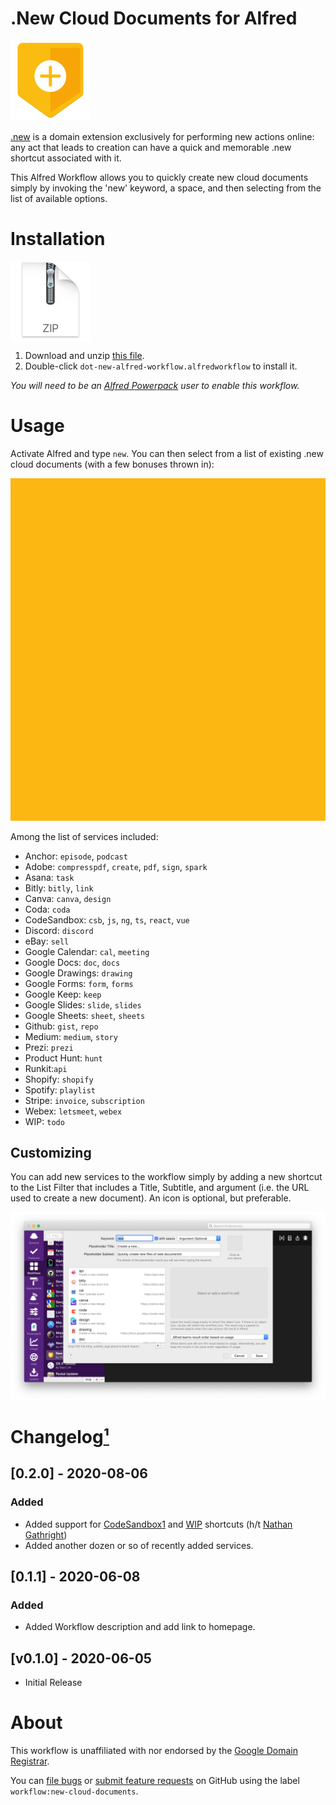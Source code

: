 # .New Cloud Documents for Alfred

<img src="../../assets/icon-new.png" alt="New logo" width="128" height="128">

[.new](https://whats.new/) is a domain extension exclusively for performing new actions online: any act that leads to creation can have a quick and memorable .new shortcut associated with it.

This Alfred Workflow allows you to quickly create new cloud documents simply by invoking the 'new' keyword, a space, and then selecting from the list of available options.


# Installation

<a href="https://github.com/chrismessina/alfred-app/raw/master/workflows/new-cloud-documents/dot-new-alfred-workflow.zip"><img src="../../assets/icon-zip.png" alt="" width="128" height="128" align="center" alt="Zip File Icon"></a>

1. Download and unzip [this file](https://github.com/chrismessina/alfred-app/raw/master/workflows/new-cloud-documents/dot-new-alfred-workflow.zip).
2. Double-click `dot-new-alfred-workflow.alfredworkflow` to install it.

_You will need to be an [Alfred Powerpack](https://www.alfredapp.com/powerpack/) user to enable this workflow._


# Usage

Activate Alfred and type `new`. You can then select from a list of existing .new cloud documents (with a few bonuses thrown in):

![The list of new cloud documents that you can create](./assets/preview-animated.gif)

Among the list of services included:

* Anchor: `episode`, `podcast`
* Adobe: `compresspdf`, `create`, `pdf`, `sign`, `spark`
* Asana: `task`
* Bitly: `bitly`, `link`
* Canva: `canva`, `design`
* Coda: `coda`
* CodeSandbox: `csb`, `js`, `ng`, `ts`, `react`, `vue`
* Discord: `discord`
* eBay: `sell`
* Google Calendar: `cal`, `meeting`
* Google Docs: `doc`, `docs`
* Google Drawings: `drawing`
* Google Forms: `form`, `forms`
* Google Keep: `keep`
* Google Slides: `slide`, `slides`
* Google Sheets: `sheet`, `sheets`
* Github: `gist`, `repo`
* Medium: `medium`, `story`
* Prezi: `prezi`
* Product Hunt: `hunt`
* Runkit:`api`
* Shopify: `shopify`
* Spotify: `playlist`
* Stripe: `invoice`, `subscription`
* Webex: `letsmeet`, `webex`
* WIP: `todo`

## Customizing

You can add new services to the workflow simply by adding a new shortcut to the List Filter that includes a Title, Subtitle, and argument (i.e. the URL used to create a new document). An icon is optional, but preferable.


[![Workflow UI](./assets/workflow-ui.png)](./assets/workflow-ui.png)


# Changelog[¹](https://keepachangelog.com/)

## [0.2.0] - 2020-08-06

### Added
- Added support for [CodeSandbox](https://codesandbox.io/)[1](https://twitter.com/compuives/status/1291020566221205511?s=21) and [WIP](https://wip.chat/) shortcuts (h/t [Nathan Gathright](https://nathangathright.com/))
- Added another dozen or so of recently added services.

## [0.1.1] - 2020-06-08

### Added
- Added Workflow description and add link to homepage.

## [v0.1.0] - 2020-06-05
- Initial Release


# About

This workflow is unaffiliated with nor endorsed by the [Google Domain Registrar](https://www.registry.google/).

You can [file bugs](https://github.com/chrismessina/alfred-app/issues/new) or [submit feature requests](https://github.com/chrismessina/alfred-app/issues/new) on GitHub using the label `workflow:new-cloud-documents`.
